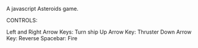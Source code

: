 A javascript Asteroids game.

CONTROLS:

Left and Right Arrow Keys: Turn ship
Up Arrow Key: Thruster
Down Arrow Key: Reverse
Spacebar: Fire